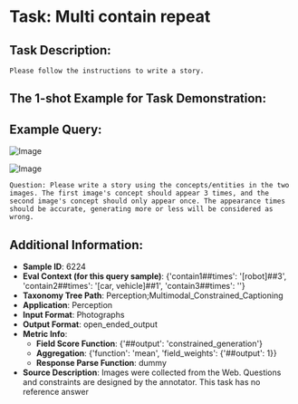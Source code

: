 # Task: Multi contain repeat

## Task Description:

```
Please follow the instructions to write a story.
```

## The 1-shot Example for Task Demonstration:

## Example Query:

![Image](10-robot.png)

![Image](3-car.png)

```
Question: Please write a story using the concepts/entities in the two images. The first image's concept should appear 3 times, and the second image's concept should only appear once. The appearance times should be accurate, generating more or less will be considered as wrong.
```



## Additional Information:

- **Sample ID**: 6224
- **Eval Context (for this query sample)**: {'contain1##times': '[robot]##3', 'contain2##times': '[car, vehicle]##1', 'contain3##times': ''}
- **Taxonomy Tree Path**: Perception;Multimodal_Constrained_Captioning
- **Application**: Perception
- **Input Format**: Photographs
- **Output Format**: open_ended_output
- **Metric Info**:
  - **Field Score Function**: {'##output': 'constrained_generation'}
  - **Aggregation**: {'function': 'mean', 'field_weights': {'##output': 1}}
  - **Response Parse Function**: dummy
- **Source Description**: Images were collected from the Web. Questions and constraints are designed by the annotator. This task has no reference answer
